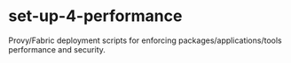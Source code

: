 set-up-4-performance
===============

Provy/Fabric deployment scripts for enforcing packages/applications/tools performance and security.
